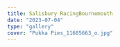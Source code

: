 ```yaml
---
title: Salisbury RacingBournemouth 
date: "2023-07-04"
type: "gallery"
cover: "Pukka Pies_11685663_o.jpg"
---
```

